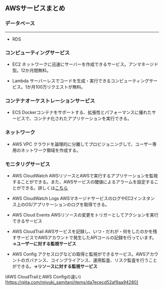 ## AWSサービスまとめ

### データベース
***
- RDS


### コンピューティングサービス
- EC2
ネットワークに迅速にサーバーを作成できるサービス。アンマネージド型。12か月間無料。  

- Lambda
サーバーレスでコードを生成・実行できるコンピューティングサービス。1か月100万リクエストが無料。

### コンテナオーケストレーションサービス
- ECS
Dockerコンテナをサポートする、拡張性とパフォーマンスに優れたサービスで、コンテナ化されたアプリケーションを実行できる。

### ネットワーク
- AWS VPC
クラウドを論理的に分離してプロビジョニングして、ユーザー専用のネットワーク領域を作成する。

### モニタリグサービス
- AWS CloudWatch
AWSリソースとAWSで実行するアプリケーションを監視することができる。また、AWSサービスの閾値によるアラームを設定することができる。詳しくは[こちら](https://www.acrovision.jp/service/aws/?p=2222)

- AWS CloudWatch Logs
AWSマネージドサービスのログやEC2インスタンス上のOS/アプリケーションのログを取得できる。

- AWS Cloud Events
AWSリソースの変更をトリガーとしてアクションを実行できるサービス

- AWS CloudTrail
AWSサービスを記録し、いつ・だれが・何をしたのかを残すサービスでAWSアカウントで発生したAPIコールの記録を行っています。**→ユーザーに対する監視サービス**

- AWS Config
アクセスログなどの取得と監視ができるサービス。AWSアカウントのガバナンス、コインプライアンス、運用監査、リスク監査を行うことができる。**→リソースに対する監視サービス**

(AWS CloudTrailとAWS Configの違い)[https://qiita.com/miyuki_samitani/items/da7ececd52af9aa94280]



